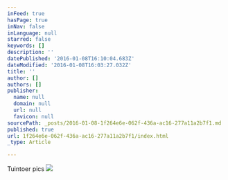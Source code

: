 ```yaml
---
inFeed: true
hasPage: true
inNav: false
inLanguage: null
starred: false
keywords: []
description: ''
datePublished: '2016-01-08T16:10:04.683Z'
dateModified: '2016-01-08T16:03:27.032Z'
title: ''
author: []
authors: []
publisher:
  name: null
  domain: null
  url: null
  favicon: null
sourcePath: _posts/2016-01-08-1f264e6e-062f-436a-ac16-277a11a2b7f1.md
published: true
url: 1f264e6e-062f-436a-ac16-277a11a2b7f1/index.html
_type: Article

---
```

Tuintoer pics
![](https://the-grid-user-content.s3-us-west-2.amazonaws.com/ef766f0d-a407-4009-bfe5-76fb922f0229.jpg)